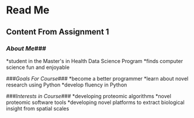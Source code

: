 # **Read Me** #

## Content From Assignment 1 ##

### _About Me_### 
*student in the Master's in Health Data Science Program 
*finds computer science fun and enjoyable 

###_Goals For Course_###
*become a better programmer 
*learn about novel research using Python
*develop fluency in Python  

###_Interests in Course_###
*developing proteomic algorithms 
*novel proteomic software tools 
*developing novel platforms to extract biological insight from spatial scales
